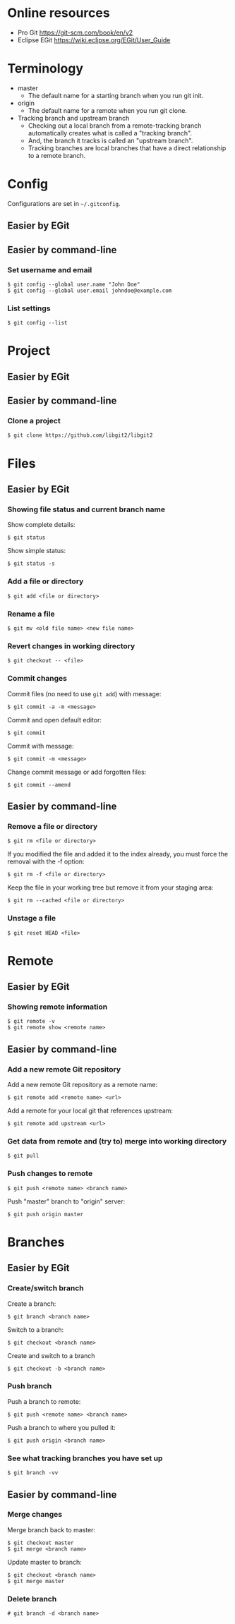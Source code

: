 # Online resources

* Pro Git <https://git-scm.com/book/en/v2>
* Eclipse EGit <https://wiki.eclipse.org/EGit/User_Guide>

# Terminology

* master
  * The default name for a starting branch when you run git init.
* origin
  * The default name for a remote when you run git clone. 
* Tracking branch and upstream branch
  * Checking out a local branch from a remote-tracking branch automatically creates what is called a "tracking branch".
  * And, the branch it tracks is called an "upstream branch".
  * Tracking branches are local branches that have a direct relationship to a remote branch.

# Config

Configurations are set in `~/.gitconfig`.

## Easier by EGit

## Easier by command-line

### Set username and email

    $ git config --global user.name "John Doe"
    $ git config --global user.email johndoe@example.com

### List settings

    $ git config --list

# Project

## Easier by EGit

## Easier by command-line

### Clone a project

    $ git clone https://github.com/libgit2/libgit2

# Files

## Easier by EGit

### Showing file status and current branch name

Show complete details:

    $ git status

Show simple status:

    $ git status -s

### Add a file or directory

    $ git add <file or directory>

### Rename a file

    $ git mv <old file name> <new file name>

### Revert changes in working directory

    $ git checkout -- <file>

### Commit changes

Commit files (no need to use `git add`) with message:

    $ git commit -a -m <message>

Commit and open default editor:

    $ git commit

Commit with message:

    $ git commit -m <message>

Change commit message or add forgotten files:

    $ git commit --amend

## Easier by command-line

### Remove a file or directory

    $ git rm <file or directory>

If you modified the file and added it to the index already, you must force the removal with the -f option:

    $ git rm -f <file or directory>

Keep the file in your working tree  but  remove  it  from  your  staging  area:

    $ git rm --cached <file or directory>

### Unstage a file

    $ git reset HEAD <file>

# Remote

## Easier by EGit

### Showing remote information

    $ git remote -v
    $ git remote show <remote name>

## Easier by command-line

### Add a new remote Git repository

Add a new remote Git repository as a remote name:

    $ git remote add <remote name> <url>

Add a remote for your local git that references upstream:

    $ git remote add upstream <url>

### Get data from remote and (try to) merge into working directory

    $ git pull

### Push changes to remote
 
    $ git push <remote name> <branch name>

Push "master" branch to "origin" server:

    $ git push origin master

# Branches

## Easier by EGit

### Create/switch branch

Create a branch:

    $ git branch <branch name>

Switch to a branch:

    $ git checkout <branch name>

Create and switch to a branch

    $ git checkout -b <branch name>

### Push branch

Push a branch to remote:

    $ git push <remote name> <branch name>

Push a branch to where you pulled it:

    $ git push origin <branch name>

### See what tracking branches you have set up

    $ git branch -vv

## Easier by command-line

### Merge changes

Merge branch back to master:

    $ git checkout master
    $ git merge <branch name>

Update master to branch:

    $ git checkout <branch name>
    $ git merge master

### Delete branch

    # git branch -d <branch name>


